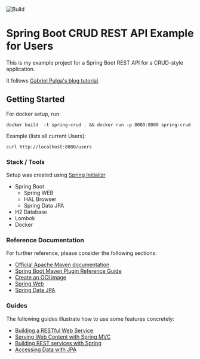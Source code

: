 ![Build](https://github.com/marshallmcdonnell/spring-boot-crud-rest-api-users/workflows/Java%20CI%20with%20Maven/badge.svg)

# Spring Boot CRUD REST API Example for Users

This is my example project for a Spring Boot REST API for a CRUD-style application.

It follows [Gabriel Pulga's blog tutorial](https://medium.com/swlh/building-a-crud-restful-api-web-service-with-spring-boot-a4f29edfbcd3).

## Getting Started

For docker setup, run:

```
docker build  -t spring-crud . && docker run -p 8080:8080 spring-crud
```

Example (lists all current Users):
```
curl http://localhost:8080/users
```

### Stack / Tools

Setup was created using [Spring Initializr](https://start.spring.io/)

* Spring Boot
  - Spring WEB
  - HAL Browser
  - Spring Data JPA
* H2 Database
* Lombok
* Docker


### Reference Documentation
For further reference, please consider the following sections:

* [Official Apache Maven documentation](https://maven.apache.org/guides/index.html)
* [Spring Boot Maven Plugin Reference Guide](https://docs.spring.io/spring-boot/docs/2.3.4.RELEASE/maven-plugin/reference/html/)
* [Create an OCI image](https://docs.spring.io/spring-boot/docs/2.3.4.RELEASE/maven-plugin/reference/html/#build-image)
* [Spring Web](https://docs.spring.io/spring-boot/docs/2.3.4.RELEASE/reference/htmlsingle/#boot-features-developing-web-applications)
* [Spring Data JPA](https://docs.spring.io/spring-boot/docs/2.3.4.RELEASE/reference/htmlsingle/#boot-features-jpa-and-spring-data)

### Guides
The following guides illustrate how to use some features concretely:

* [Building a RESTful Web Service](https://spring.io/guides/gs/rest-service/)
* [Serving Web Content with Spring MVC](https://spring.io/guides/gs/serving-web-content/)
* [Building REST services with Spring](https://spring.io/guides/tutorials/bookmarks/)
* [Accessing Data with JPA](https://spring.io/guides/gs/accessing-data-jpa/)

